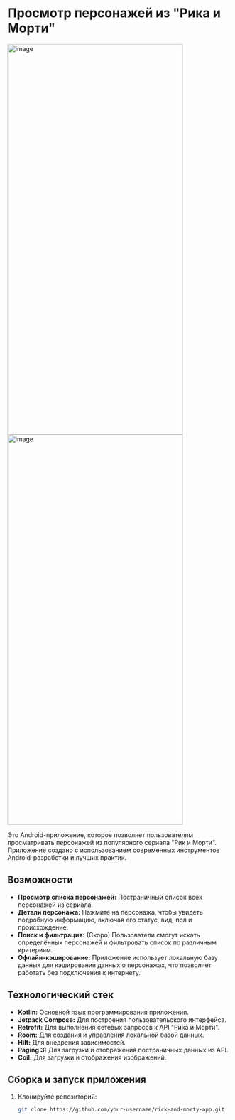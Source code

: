 # Просмотр персонажей из "Рика и Морти"

<img width="395" height="879" alt="image" src="https://github.com/user-attachments/assets/b6af5956-e538-4f56-9d78-ee8673b408de" />
<img width="395" height="879" alt="image" src="https://github.com/user-attachments/assets/02785889-8046-4070-87e1-ab12b9d65685" />

Это Android-приложение, которое позволяет пользователям просматривать персонажей из популярного сериала "Рик и Морти". Приложение создано с использованием современных инструментов Android-разработки и лучших практик.

## Возможности

*   **Просмотр списка персонажей:** Постраничный список всех персонажей из сериала.  
*   **Детали персонажа:** Нажмите на персонажа, чтобы увидеть подробную информацию, включая его статус, вид, пол и происхождение.  
*   **Поиск и фильтрация:** (Скоро) Пользователи смогут искать определённых персонажей и фильтровать список по различным критериям.  
*   **Офлайн-кэширование:** Приложение использует локальную базу данных для кэширования данных о персонажах, что позволяет работать без подключения к интернету.  

## Технологический стек

*   **Kotlin:** Основной язык программирования приложения.  
*   **Jetpack Compose:** Для построения пользовательского интерфейса.  
*   **Retrofit:** Для выполнения сетевых запросов к API "Рика и Морти".  
*   **Room:** Для создания и управления локальной базой данных.  
*   **Hilt:** Для внедрения зависимостей.  
*   **Paging 3:** Для загрузки и отображения постраничных данных из API.  
*   **Coil:** Для загрузки и отображения изображений.  

## Сборка и запуск приложения

1. Клонируйте репозиторий:  
   ```bash
   git clone https://github.com/your-username/rick-and-morty-app.git
